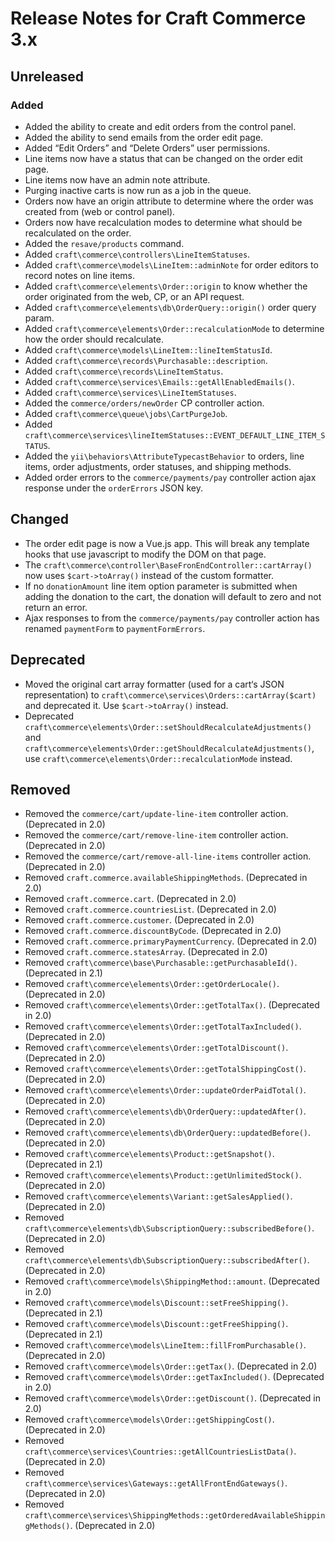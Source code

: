 # Release Notes for Craft Commerce 3.x

## Unreleased

### Added
- Added the ability to create and edit orders from the control panel.
- Added the ability to send emails from the order edit page.
- Added “Edit Orders” and “Delete Orders” user permissions.
- Line items now have a status that can be changed on the order edit page.
- Line items now have an admin note attribute.
- Purging inactive carts is now run as a job in the queue.
- Orders now have an origin attribute to determine where the order was created from (web or control panel).
- Orders now have recalculation modes to determine what should be recalculated on the order. 
- Added the `resave/products` command.
- Added `craft\commerce\controllers\LineItemStatuses`.
- Added `craft\commerce\models\LineItem::adminNote` for order editors to record notes on line items.
- Added `craft\commerce\elements\Order::origin` to know whether the order originated from the web, CP, or an API request.
- Added `craft\commerce\elements\db\OrderQuery::origin()` order query param.
- Added `craft\commerce\elements\Order::recalculationMode` to determine how the order should recalculate.
- Added `craft\commerce\models\LineItem::lineItemStatusId`.
- Added `craft\commerce\records\Purchasable::description`.
- Added `craft\commerce\records\LineItemStatus`.
- Added `craft\commerce\services\Emails::getAllEnabledEmails()`.
- Added `craft\commerce\services\LineItemStatuses`.
- Added the `commerce/orders/newOrder` CP controller action.
- Added `craft\commerce\queue\jobs\CartPurgeJob`.
- Added `craft\commerce\services\lineItemStatuses::EVENT_DEFAULT_LINE_ITEM_STATUS`.
- Added the `yii\behaviors\AttributeTypecastBehavior` to orders, line items, order adjustments, order statuses, and shipping methods.
- Added order errors to the `commerce/payments/pay` controller action ajax response under the `orderErrors` JSON key.

## Changed
- The order edit page is now a Vue.js app. This will break any template hooks that use javascript to modify the DOM on that page.
- The `craft\commerce\controller\BaseFronEndController::cartArray()` now uses `$cart->toArray()` instead of the custom formatter.
- If no `donationAmount` line item option parameter is submitted when adding the donation to the cart, the donation will default to zero and not return an error.
- Ajax responses to from the `commerce/payments/pay` controller action has renamed `paymentForm` to `paymentFormErrors`.

## Deprecated
- Moved the original cart array formatter (used for a cart‘s JSON representation) to `craft\commerce\services\Orders::cartArray($cart)` and deprecated it. Use `$cart->toArray()` instead.
- Deprecated `craft\commerce\elements\Order::setShouldRecalculateAdjustments()` and `craft\commerce\elements\Order::getShouldRecalculateAdjustments()`, use `craft\commerce\elements\Order::recalculationMode`  instead.

## Removed
- Removed the `commerce/cart/update-line-item` controller action. (Deprecated in 2.0)
- Removed the `commerce/cart/remove-line-item` controller action. (Deprecated in 2.0)
- Removed the `commerce/cart/remove-all-line-items` controller action. (Deprecated in 2.0)
- Removed `craft.commerce.availableShippingMethods`. (Deprecated in 2.0)
- Removed `craft.commerce.cart`. (Deprecated in 2.0)
- Removed `craft.commerce.countriesList`. (Deprecated in 2.0)
- Removed `craft.commerce.customer`. (Deprecated in 2.0)
- Removed `craft.commerce.discountByCode`. (Deprecated in 2.0)
- Removed `craft.commerce.primaryPaymentCurrency`. (Deprecated in 2.0)
- Removed `craft.commerce.statesArray`. (Deprecated in 2.0)
- Removed `craft\commerce\base\Purchasable::getPurchasableId()`. (Deprecated in 2.1)
- Removed `craft\commerce\elements\Order::getOrderLocale()`. (Deprecated in 2.0)
- Removed `craft\commerce\elements\Order::getTotalTax()`. (Deprecated in 2.0)
- Removed `craft\commerce\elements\Order::getTotalTaxIncluded()`. (Deprecated in 2.0)
- Removed `craft\commerce\elements\Order::getTotalDiscount()`. (Deprecated in 2.0)
- Removed `craft\commerce\elements\Order::getTotalShippingCost()`. (Deprecated in 2.0)
- Removed `craft\commerce\elements\Order::updateOrderPaidTotal()`. (Deprecated in 2.0)
- Removed `craft\commerce\elements\db\OrderQuery::updatedAfter()`. (Deprecated in 2.0)
- Removed `craft\commerce\elements\db\OrderQuery::updatedBefore()`. (Deprecated in 2.0)
- Removed `craft\commerce\elements\Product::getSnapshot()`. (Deprecated in 2.1)
- Removed `craft\commerce\elements\Product::getUnlimitedStock()`. (Deprecated in 2.0)
- Removed `craft\commerce\elements\Variant::getSalesApplied()`. (Deprecated in 2.0)
- Removed `craft\commerce\elements\db\SubscriptionQuery::subscribedBefore()`. (Deprecated in 2.0)
- Removed `craft\commerce\elements\db\SubscriptionQuery::subscribedAfter()`. (Deprecated in 2.0)
- Removed `craft\commerce\models\ShippingMethod::amount`. (Deprecated in 2.0)
- Removed `craft\commerce\models\Discount::setFreeShipping()`. (Deprecated in 2.1)
- Removed `craft\commerce\models\Discount::getFreeShipping()`. (Deprecated in 2.1)
- Removed `craft\commerce\models\LineItem::fillFromPurchasable()`. (Deprecated in 2.0)
- Removed `craft\commerce\models\Order::getTax()`. (Deprecated in 2.0)
- Removed `craft\commerce\models\Order::getTaxIncluded()`. (Deprecated in 2.0)
- Removed `craft\commerce\models\Order::getDiscount()`. (Deprecated in 2.0)
- Removed `craft\commerce\models\Order::getShippingCost()`. (Deprecated in 2.0)
- Removed `craft\commerce\services\Countries::getAllCountriesListData()`. (Deprecated in 2.0)
- Removed `craft\commerce\services\Gateways::getAllFrontEndGateways()`. (Deprecated in 2.0)
- Removed `craft\commerce\services\ShippingMethods::getOrderedAvailableShippingMethods()`. (Deprecated in 2.0)
